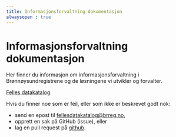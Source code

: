 ```yaml
---
title: Informasjonsforvaltning dokumentasjon
alwaysopen : true
---
```


# Informasjonsforvaltning dokumentasjon

Her finner du informasjon om informasjonsforvaltning i Brønnøysundregistrene og de løsningene vi utvikler og forvalter.

[Felles datakatalog](/felles-datakatalog)

Hvis du finner noe som er feil, eller som ikke er beskrevet godt nok:

* send en epost til [fellesdatakatalog@brreg.no](mailto:fellesdatakatalog@brreg.no),
* opprett en sak på GitHub (issue), eller
* lag en pull request
på [github](https://github.com/Informasjonsforvaltning/docs).
